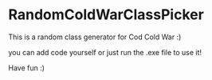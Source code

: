 # RandomColdWarClassPicker

This is a random class generator for Cod Cold War :)

you can add code yourself or just run the .exe file to use it!

Have fun :)
